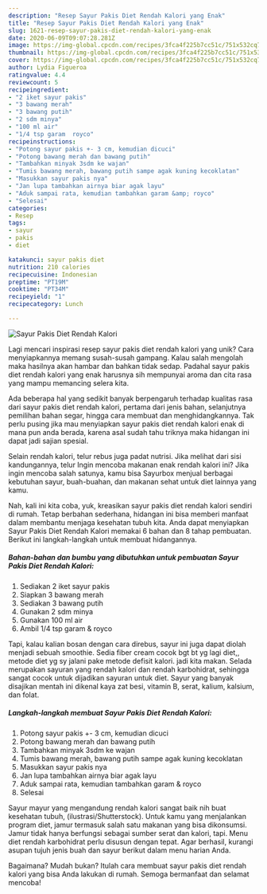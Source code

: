 ```yaml
---
description: "Resep Sayur Pakis Diet Rendah Kalori yang Enak"
title: "Resep Sayur Pakis Diet Rendah Kalori yang Enak"
slug: 1621-resep-sayur-pakis-diet-rendah-kalori-yang-enak
date: 2020-06-09T09:07:28.281Z
image: https://img-global.cpcdn.com/recipes/3fca4f225b7cc51c/751x532cq70/sayur-pakis-diet-rendah-kalori-foto-resep-utama.jpg
thumbnail: https://img-global.cpcdn.com/recipes/3fca4f225b7cc51c/751x532cq70/sayur-pakis-diet-rendah-kalori-foto-resep-utama.jpg
cover: https://img-global.cpcdn.com/recipes/3fca4f225b7cc51c/751x532cq70/sayur-pakis-diet-rendah-kalori-foto-resep-utama.jpg
author: Lydia Figueroa
ratingvalue: 4.4
reviewcount: 5
recipeingredient:
- "2 iket sayur pakis"
- "3 bawang merah"
- "3 bawang putih"
- "2 sdm minya"
- "100 ml air"
- "1/4 tsp garam  royco"
recipeinstructions:
- "Potong sayur pakis +- 3 cm, kemudian dicuci"
- "Potong bawang merah dan bawang putih"
- "Tambahkan minyak 3sdm ke wajan"
- "Tumis bawang merah, bawang putih sampe agak kuning kecoklatan"
- "Masukkan sayur pakis nya"
- "Jan lupa tambahkan airnya biar agak layu"
- "Aduk sampai rata, kemudian tambahkan garam &amp; royco"
- "Selesai"
categories:
- Resep
tags:
- sayur
- pakis
- diet

katakunci: sayur pakis diet 
nutrition: 210 calories
recipecuisine: Indonesian
preptime: "PT19M"
cooktime: "PT34M"
recipeyield: "1"
recipecategory: Lunch

---
```



![Sayur Pakis Diet Rendah Kalori](https://img-global.cpcdn.com/recipes/3fca4f225b7cc51c/751x532cq70/sayur-pakis-diet-rendah-kalori-foto-resep-utama.jpg)

Lagi mencari inspirasi resep sayur pakis diet rendah kalori yang unik? Cara menyiapkannya memang susah-susah gampang. Kalau salah mengolah maka hasilnya akan hambar dan bahkan tidak sedap. Padahal sayur pakis diet rendah kalori yang enak harusnya sih mempunyai aroma dan cita rasa yang mampu memancing selera kita.

Ada beberapa hal yang sedikit banyak berpengaruh terhadap kualitas rasa dari sayur pakis diet rendah kalori, pertama dari jenis bahan, selanjutnya pemilihan bahan segar, hingga cara membuat dan menghidangkannya. Tak perlu pusing jika mau menyiapkan sayur pakis diet rendah kalori enak di mana pun anda berada, karena asal sudah tahu triknya maka hidangan ini dapat jadi sajian spesial.

Selain rendah kalori, telur rebus juga padat nutrisi. Jika melihat dari sisi kandungannya, telur Ingin mencoba makanan enak rendah kalori ini? Jika ingin mencoba salah satunya, kamu bisa Sayurbox menjual berbagai kebutuhan sayur, buah-buahan, dan makanan sehat untuk diet lainnya yang kamu.


Nah, kali ini kita coba, yuk, kreasikan sayur pakis diet rendah kalori sendiri di rumah. Tetap berbahan sederhana, hidangan ini bisa memberi manfaat dalam membantu menjaga kesehatan tubuh kita. Anda dapat menyiapkan Sayur Pakis Diet Rendah Kalori memakai 6 bahan dan 8 tahap pembuatan. Berikut ini langkah-langkah untuk membuat hidangannya.

<!--inarticleads1-->

##### Bahan-bahan dan bumbu yang dibutuhkan untuk pembuatan Sayur Pakis Diet Rendah Kalori:

1. Sediakan 2 iket sayur pakis
1. Siapkan 3 bawang merah
1. Sediakan 3 bawang putih
1. Gunakan 2 sdm minya
1. Gunakan 100 ml air
1. Ambil 1/4 tsp garam &amp; royco


Tapi, kalau kalian bosan dengan cara direbus, sayur ini juga dapat diolah menjadi sebuah smoothie. Sedia fiber cream cocok bgt bt yg lagi diet,, metode diet yg sy jalani pake metode defisit kalori. jadi kita makan. Selada merupakan sayuran yang rendah kalori dan rendah karbohidrat, sehingga sangat cocok untuk dijadikan sayuran untuk diet. Sayur yang banyak disajikan mentah ini dikenal kaya zat besi, vitamin B, serat, kalium, kalsium, dan folat. 

<!--inarticleads2-->

##### Langkah-langkah membuat Sayur Pakis Diet Rendah Kalori:

1. Potong sayur pakis +- 3 cm, kemudian dicuci
1. Potong bawang merah dan bawang putih
1. Tambahkan minyak 3sdm ke wajan
1. Tumis bawang merah, bawang putih sampe agak kuning kecoklatan
1. Masukkan sayur pakis nya
1. Jan lupa tambahkan airnya biar agak layu
1. Aduk sampai rata, kemudian tambahkan garam &amp; royco
1. Selesai


Sayur mayur yang mengandung rendah kalori sangat baik nih buat kesehatan tubuh, (ilustrasi/Shutterstock). Untuk kamu yang menjalankan program diet, jamur termasuk salah satu makanan yang bisa dikonsumsi. Jamur tidak hanya berfungsi sebagai sumber serat dan kalori, tapi. Menu diet rendah karbohidrat perlu disusun dengan tepat. Agar berhasil, kurangi asupan tujuh jenis buah dan sayur berikut dalam menu harian Anda. 

Bagaimana? Mudah bukan? Itulah cara membuat sayur pakis diet rendah kalori yang bisa Anda lakukan di rumah. Semoga bermanfaat dan selamat mencoba!
